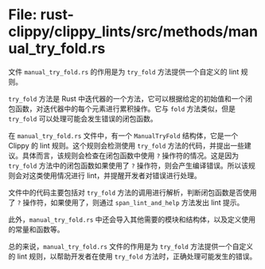 # File: rust-clippy/clippy_lints/src/methods/manual_try_fold.rs

文件 `manual_try_fold.rs` 的作用是为 `try_fold` 方法提供一个自定义的 lint 规则。

`try_fold` 方法是 Rust 中迭代器的一个方法，它可以根据给定的初始值和一个闭包函数，对迭代器中的每个元素进行累积操作。它与 `fold` 方法类似，但是 `try_fold` 可以处理可能会发生错误的闭包函数。

在 `manual_try_fold.rs` 文件中，有一个 `ManualTryFold` 结构体，它是一个 Clippy 的 lint 规则。这个规则会检测使用 `try_fold` 方法的代码，并提出一些建议。具体而言，该规则会检查在闭包函数中使用 `?` 操作符的情况。这是因为 `try_fold` 方法中的闭包函数如果使用了 `?` 操作符，则会产生编译错误。所以该规则会对这类使用情况进行 lint，并提醒开发者对错误进行处理。

文件中的代码主要包括对 `try_fold` 方法的调用进行解析，判断闭包函数是否使用了 `?` 操作符，如果使用了，则通过 `span_lint_and_help` 方法发出 lint 提示。

此外，`manual_try_fold.rs` 中还会导入其他需要的模块和结构体，以及定义使用的常量和函数等。

总的来说，`manual_try_fold.rs` 文件的作用是为 `try_fold` 方法提供一个自定义的 lint 规则，以帮助开发者在使用 `try_fold` 方法时，正确处理可能发生的错误。

